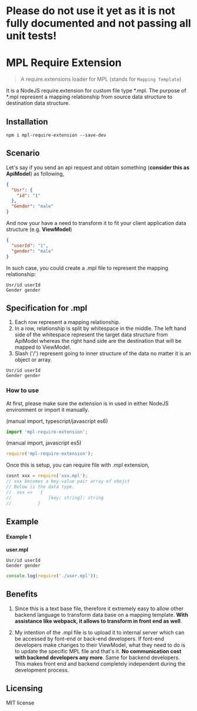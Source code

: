 # Please do not use it yet as it is not fully documented and not passing all unit tests!

# MPL Require Extension
> A require.extensions loader for MPL (stands for `Mapping Template`)

It is a NodeJS require.extension for custom file type *.mpl. 
The purpose of *.mpl represent a mapping relationship from source data structure to destination data structure.

## Installation

```shell
npm i mpl-require-extension --save-dev
```

## Scenario

Let's say if you send an api request and obtain something (**consider this as ApiModel**) as following,

```json
{
  "Usr": {
    "id": "1"
  },
  "Gender": "male"
}
```

And now your have a need to transform it to fit your client application data structure (e.g. **ViewModel**)

```json
{
  "userId": "1",
  "gender": "male"
}
```

In such case, you could create a .mpl file to represent the mapping relationship:

```text
Usr/id userId
Gender gender
```

## Specification for .mpl

1. Each row represent a mapping relationship.
2. In a row, relationship is split by whitespace in the middle. 
The left hand side of the whitespace represent the target data structure from ApiModel whereas the right hand side are the destination that will be mapped to ViewModel.
3. Slash ('/') represent going to inner structure of the data no matter it is an object or array.

```text
Usr/id userId
Gender gender
```
### How to use

At first, please make sure the extension is in used in either NodeJS environment or import it manually.

(manual import, typescript/javascript es6)
```typescript
import 'mpl-require-extension'; 
```
(manual import, javascript es5)
```javascript
require('mpl-require-extension'); 
```

Once this is setup, you can require file with .mpl extension,

```javascript
cosnt xxx = require('xxx.mpl'); 
// xxx becomes a key-value pair array of obejct
// Below is the data type.
//  xxx =>   {
//              [key: string]: string
//          }   
```

## Example

#### Example 1
**user.mpl**
```text 
Usr/id userId
Gender gender
```

```javascript 
console.log(require('./user.mpl'));
```

## Benefits
1. Since this is a text base file, therefore it extremely easy to allow other backend language to transform data base on a mapping template. 
**With assistance like webpack, it allows to transform in front end as well**.

2. My intention of the .mpl file is to upload it to internal server which can be accessed by font-end or back-end developers. 
If font-end developers make changes to their ViewModel, what they need to do is to update the specific MPL file and that's it.
**No communication cost with backend developers any more**. Same for backend developers. This makes front end and backend completely independent during the development process.

## Licensing
MIT license